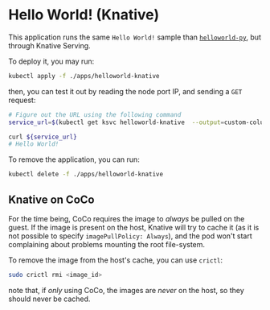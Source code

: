 # Hello World! (Knative)

This application runs the same `Hello World!` sample than [`helloworld-py`](
./helloworld_py.md), but through Knative Serving.

To deploy it, you may run:

```bash
kubectl apply -f ./apps/helloworld-knative
```

then, you can test it out by reading the node port IP, and sending a `GET`
request:

```bash
# Figure out the URL using the following command
service_url=$(kubectl get ksvc helloworld-knative  --output=custom-columns=URL:.status.url --no-headers)

curl ${service_url}
# Hello World!
```

To remove the application, you can run:

```bash
kubectl delete -f ./apps/helloworld-knative
```

## Knative on CoCo

For the time being, CoCo requires the image to _always_ be pulled on the guest.
If the image is present on the host, Knative will try to cache it (as it is
not possible to specify `imagePullPolicy: Always`), and the pod won't start
complaining about problems mounting the root file-system.

To remove the image from the host's cache, you can use `crictl`:

```bash
sudo crictl rmi <image_id>
```

note that, if _only_ using CoCo, the images are _never_ on the host, so they
should never be cached.
